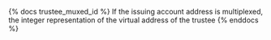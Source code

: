 {% docs trustee_muxed_id %}
If the issuing account address is multiplexed, the integer representation of the virtual address of the trustee
{% enddocs %}
